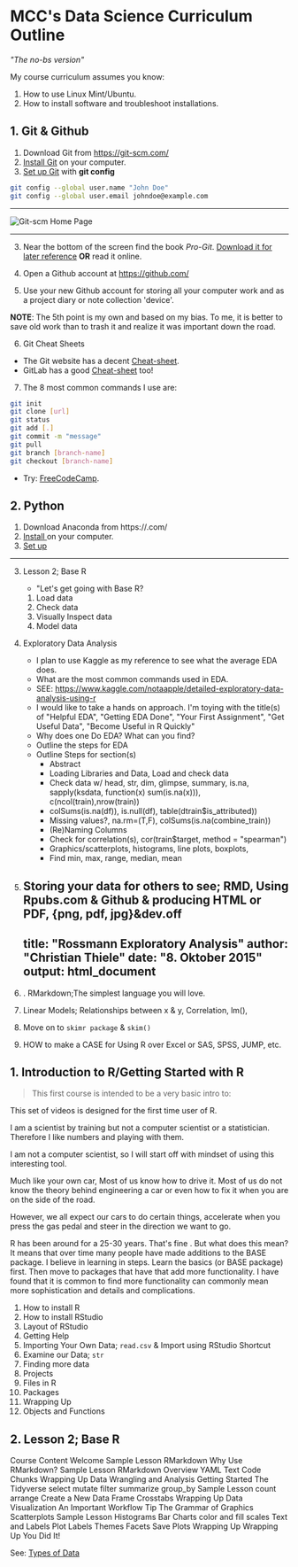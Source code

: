 # MCC's Data Science Curriculum Outline

*"The no-bs version"*

My course curriculum assumes you know:
1. How to use Linux Mint/Ubuntu. 
2. How to install software and troubleshoot installations.

## 1. Git & Github

1. Download Git from https://git-scm.com/
2. [Install Git](https://git-scm.com/book/en/v2/Getting-Started-Installing-Git) on your computer.
3. [Set up Git](https://git-scm.com/book/en/v2/Getting-Started-First-Time-Git-Setup) with **git config**

```bash
git config --global user.name "John Doe"
git config --global user.email johndoe@example.com
```

---

![Git-scm Home Page](https://github.com/mccurcio/mcc-ds-material/blob/master/assets/gitscm.png)

---

3. Near the bottom of the screen find the book *Pro-Git*. [Download it for later reference](https://git-scm.com/book/en/v2) **OR** read it online.

4. Open a Github account at https://github.com/

5. Use your new Github account for storing all your computer work and as a project diary or note collection 'device'.

**NOTE**: The 5th point is my own and based on my bias. To me, it is better to save old work than to trash it and realize it was important down the road.

6. Git Cheat Sheets

- The Git website has a decent [Cheat-sheet](https://training.github.com/downloads/github-git-cheat-sheet.pdf).
- GitLab has a good [Cheat-sheet](https://about.gitlab.com/images/press/git-cheat-sheet.pdf) too!

7. The 8 most common commands I use are:

```bash
git init
git clone [url]
git status
git add [.]
git commit -m "message"
git pull
git branch [branch-name]
git checkout [branch-name]
```

- Try: [FreeCodeCamp](https://www.freecodecamp.org/news/practical-git-and-git-workflows).


## 2. Python


1. Download Anaconda from https://.com/
2. [Install ]() on your computer.
3. [Set up ]()






---


3. Lesson 2; Base R
    - "Let's get going with Base R?
    1. Load data
    2. Check data
    3. Visually Inspect data
    4. Model data
4. Exploratory Data Analysis
    - I plan to use Kaggle as my reference to see what the average EDA does.
    - What are the most common commands used in EDA.
    - SEE: https://www.kaggle.com/notaapple/detailed-exploratory-data-analysis-using-r
    - I would like to take a hands on approach. I'm toying with the title(s) of "Helpful EDA", "Getting EDA Done", "Your First Assignment", "Get Useful Data", "Become Useful in R Quickly"
    - Why does one Do EDA? What can you find?
    - Outline the steps for EDA
    - Outline Steps for section(s)
        - Abstract
        - Loading Libraries and Data, Load and check data
        - Check data w/ head, str, dim, glimpse, summary, is.na, sapply(ksdata, function(x) sum(is.na(x))), c(ncol(train),nrow(train))
        - colSums(is.na(df)), is.null(df), table(dtrain$is_attributed))
        - Missing values?, na.rm=(T,F), colSums(is.na(combine_train))
        - (Re)Naming Columns
        - Check for correlation(s),  cor(train$target, method = "spearman")
        - Graphics/scatterplots, histograms, line plots, boxplots, 
        - Find min, max, range, median, mean
5. Storing your data for others to see; RMD, Using Rpubs.com & Github & producing HTML or PDF, {png, pdf, jpg}&dev.off
    ---
    title: "Rossmann Exploratory Analysis"
    author: "Christian Thiele"
    date: "8. Oktober 2015"
    output: html_document
    ---
6. . RMarkdown;The simplest language you will love.
7. Linear Models; Relationships between x & y, Correlation, lm(), 

8. Move on to `skimr package` & `skim()`
9. HOW to make a CASE for Using R over Excel or SAS, SPSS, JUMP, etc.

## 1. Introduction to R/Getting Started with R

>This first course is intended to be a very basic intro to:

This set of videos is designed for the first time user of R.

I am a scientist by training but not a computer scientist or a statistician. Therefore I like numbers and playing with them. 

I am not a computer scientist, so I will start off with mindset of using this interesting tool.

Much like your own car, Most of us know how to drive it. Most of us do not know the theory behind engineering a car or even how to fix it when you are on the side of the road.

However, we all expect our cars to do certain things, accelerate when you press the gas pedal and steer in the direction we want to go.

R has been around for a 25-30 years. That's fine . But what does this mean? It means that over time many people have made additions to the BASE package. I believe in learning in steps. Learn the basics (or BASE package) first. Then move to packages that have that add more functionality. I have found that it is common to find more functionality can commonly mean more sophistication and details and complications.

1. How to install R
2. How to install RStudio
3. Layout of RStudio
4. Getting Help
5. Importing Your Own Data; `read.csv` & Import using RStudio Shortcut
7. Examine our Data; `str`
8. Finding more data
9. Projects
10. Files in R
11. Packages
12. Wrapping Up
13. Objects and Functions








## 2. Lesson 2; Base R


Course Content
Welcome Sample Lesson
RMarkdown
Why Use RMarkdown? Sample Lesson
RMarkdown Overview
YAML
Text
Code Chunks
Wrapping Up
Data Wrangling and Analysis
Getting Started
The Tidyverse
select
mutate
filter
summarize
group_by Sample Lesson
count
arrange
Create a New Data Frame
Crosstabs
Wrapping Up
Data Visualization
An Important Workflow Tip
The Grammar of Graphics
Scatterplots Sample Lesson
Histograms
Bar Charts
color and fill
scales
Text and Labels
Plot Labels
Themes
Facets
Save Plots
Wrapping Up
Wrapping Up
You Did It!








See: [Types of Data](https://i.stack.imgur.com/3QemG.gif)
